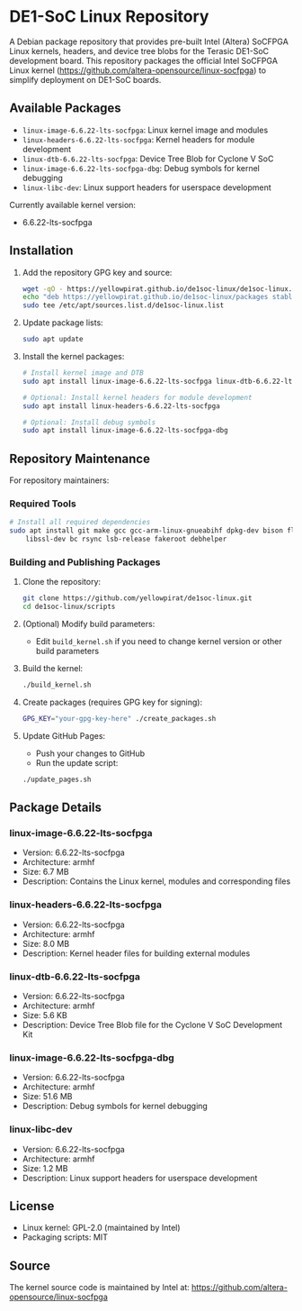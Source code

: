 # DE1-SoC Linux Repository

A Debian package repository that provides pre-built Intel (Altera) SoCFPGA Linux kernels, headers, and device tree blobs for the Terasic DE1-SoC development board. This repository packages the official Intel SoCFPGA Linux kernel (https://github.com/altera-opensource/linux-socfpga) to simplify deployment on DE1-SoC boards.

## Available Packages

- `linux-image-6.6.22-lts-socfpga`: Linux kernel image and modules
- `linux-headers-6.6.22-lts-socfpga`: Kernel headers for module development
- `linux-dtb-6.6.22-lts-socfpga`: Device Tree Blob for Cyclone V SoC
- `linux-image-6.6.22-lts-socfpga-dbg`: Debug symbols for kernel debugging
- `linux-libc-dev`: Linux support headers for userspace development

Currently available kernel version:

- 6.6.22-lts-socfpga

## Installation

1. Add the repository GPG key and source:

    ```bash
    wget -qO - https://yellowpirat.github.io/de1soc-linux/de1soc-linux.gpg | sudo apt-key add -
    echo "deb https://yellowpirat.github.io/de1soc-linux/packages stable main" | \
    sudo tee /etc/apt/sources.list.d/de1soc-linux.list
    ```

2. Update package lists:

    ```bash
    sudo apt update
    ```

3. Install the kernel packages:

    ```bash
    # Install kernel image and DTB
    sudo apt install linux-image-6.6.22-lts-socfpga linux-dtb-6.6.22-lts-socfpga

    # Optional: Install kernel headers for module development
    sudo apt install linux-headers-6.6.22-lts-socfpga

    # Optional: Install debug symbols
    sudo apt install linux-image-6.6.22-lts-socfpga-dbg
    ```

## Repository Maintenance

For repository maintainers:

### Required Tools

```bash
# Install all required dependencies
sudo apt install git make gcc gcc-arm-linux-gnueabihf dpkg-dev bison flex \
    libssl-dev bc rsync lsb-release fakeroot debhelper
```

### Building and Publishing Packages

1. Clone the repository:

    ```bash
    git clone https://github.com/yellowpirat/de1soc-linux.git
    cd de1soc-linux/scripts
    ```

2. (Optional) Modify build parameters:

    - Edit `build_kernel.sh` if you need to change kernel version or other build parameters

3. Build the kernel:

    ```bash
    ./build_kernel.sh
    ```

4. Create packages (requires GPG key for signing):

    ```bash
    GPG_KEY="your-gpg-key-here" ./create_packages.sh
    ```

5. Update GitHub Pages:

    - Push your changes to GitHub
    - Run the update script:

    ```bash
    ./update_pages.sh
    ```

## Package Details

### linux-image-6.6.22-lts-socfpga

- Version: 6.6.22-lts-socfpga
- Architecture: armhf
- Size: 6.7 MB
- Description: Contains the Linux kernel, modules and corresponding files

### linux-headers-6.6.22-lts-socfpga

- Version: 6.6.22-lts-socfpga
- Architecture: armhf
- Size: 8.0 MB
- Description: Kernel header files for building external modules

### linux-dtb-6.6.22-lts-socfpga

- Version: 6.6.22-lts-socfpga
- Architecture: armhf
- Size: 5.6 KB
- Description: Device Tree Blob file for the Cyclone V SoC Development Kit

### linux-image-6.6.22-lts-socfpga-dbg

- Version: 6.6.22-lts-socfpga
- Architecture: armhf
- Size: 51.6 MB
- Description: Debug symbols for kernel debugging

### linux-libc-dev

- Version: 6.6.22-lts-socfpga
- Architecture: armhf
- Size: 1.2 MB
- Description: Linux support headers for userspace development

## License

- Linux kernel: GPL-2.0 (maintained by Intel)
- Packaging scripts: MIT

## Source

The kernel source code is maintained by Intel at:
https://github.com/altera-opensource/linux-socfpga
